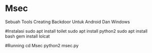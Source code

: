 # Msec
Sebuah Tools Creating Backdoor Untuk Android Dan Windows

#Instalasi
sudo apt install toilet
sudo apt install python2
sudo apt install bash
gem install lolcat

#Running
cd Msec
python2 msec.py
